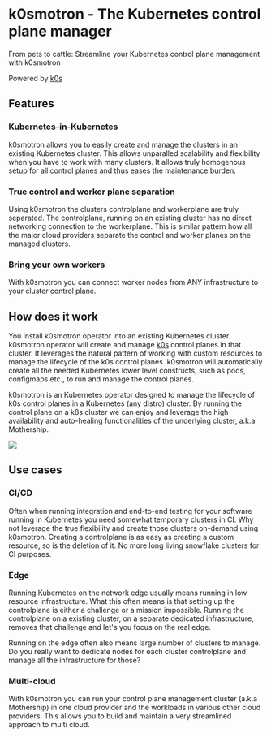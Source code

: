 # k0smotron - The Kubernetes control plane manager

From pets to cattle: Streamline your Kubernetes control plane management with k0smotron

Powered by [k0s](https://docs.k0sproject.io)

## Features

### Kubernetes-in-Kubernetes

k0smotron allows you to easily create and manage the clusters in an existing Kubernetes cluster. This allows unparalled scalability and flexibility when you have to work with many clusters. It allows truly homogenous setup for all control planes and thus eases the maintenance burden.

### True control and worker plane separation

Using k0smotron the clusters controlplane and workerplane are truly separated. The controlplane, running on an existing cluster has no direct networking connection to the workerplane. This is similar pattern how all the major cloud providers separate the control and worker planes on the managed clusters.

### Bring your own workers

With k0smotron you can connect worker nodes from ANY infrastructure to your cluster control plane.

## How does it work

You install k0smotron operator into an existing Kubernetes cluster. k0smotron operator will create and manage [k0s](https://docs.k0sproject.io) control planes in that cluster. It leverages the natural pattern of working with custom resources to manage the lifecycle of the k0s control planes. k0smotron will automatically create all the needed Kubernetes lower level constructs, such as pods, configmaps etc., to run and manage the control planes.

k0smotron is an Kubernetes operator designed to manage the lifecycle of k0s control planes in a Kubernetes (any distro) cluster. By running the control plane on a k8s cluster we can enjoy and leverage the high availability and auto-healing functionalities of the underlying cluster, a.k.a Mothership.

![](img/k0smotron.png)

## Use cases

### CI/CD

Often when running integration and end-to-end testing for your software running in Kubernetes you need somewhat temporary clusters in CI. Why not leverage the true flexibility and create those clusters on-demand using k0smotron. Creating a controlplane is as easy as creating a custom resource, so is the deletion of it. No more long living snowflake clusters for CI purposes.

### Edge

Running Kubernetes on the network edge usually means running in low resource infrastructure. What this often means is that setting up the controlplane is either a challenge or a mission impossible. Running the controlplane on a existing cluster, on a separate dedicated infrastructure, removes that challenge and let's you focus on the real edge.

Running on the edge often also means large number of clusters to manage. Do you really want to dedicate nodes for each cluster controlplane and manage all the infrastructure for those?

### Multi-cloud

With k0smotron you can run your control plane management cluster (a.k.a Mothership) in one cloud provider and the workloads in various other cloud providers. This allows you to build and maintain a very streamlined approach to multi cloud.